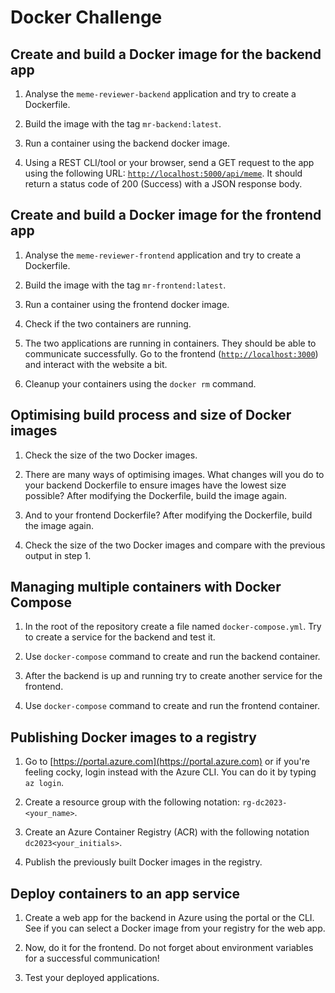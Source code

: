 # Docker Challenge

## Create and build a Docker image for the backend app

1. Analyse the `meme-reviewer-backend` application and try to create a Dockerfile.

2. Build the image with the tag `mr-backend:latest`.

3. Run a container using the backend docker image.

3. Using a REST CLI/tool or your browser, send a GET request to the app using the following URL: [`http://localhost:5000/api/meme`](http://localhost:5000/api/meme). It should return a status code of 200 (Success) with a JSON response body.

## Create and build a Docker image for the frontend app

1. Analyse the `meme-reviewer-frontend` application and try to create a Dockerfile.

2. Build the image with the tag `mr-frontend:latest`.

3. Run a container using the frontend docker image.

4. Check if the two containers are running.

5. The two applications are running in containers. They should be able to communicate successfully. Go to the frontend ([`http://localhost:3000`](http://localhost:3000)) and interact with the website a bit.

6. Cleanup your containers using the `docker rm` command.

## Optimising build process and size of Docker images

1. Check the size of the two Docker images.

2. There are many ways of optimising images. What changes will you do to your backend Dockerfile to ensure images have the lowest size possible? After modifying the Dockerfile, build the image again.

3. And to your frontend Dockerfile? After modifying the Dockerfile, build the image again.

4. Check the size of the two Docker images and compare with the previous output in step 1.

## Managing multiple containers with Docker Compose 

1. In the root of the repository create a file named `docker-compose.yml`. Try to create a service for the backend and test it.

2. Use `docker-compose` command to create and run the backend container.

3.  After the backend is up and running try to create another service for the frontend.

4. Use `docker-compose` command to create and run the frontend container.

## Publishing Docker images to a registry

1. Go to [https://portal.azure.com](https://portal.azure.com) or if you're feeling cocky, login instead with the Azure CLI. You can do it by typing `az login`.

2. Create a resource group with the following notation: `rg-dc2023-<your_name>`.

3. Create an Azure Container Registry (ACR) with the following notation `dc2023<your_initials>`.

4. Publish the previously built Docker images in the registry.

## Deploy containers to an app service

1. Create a web app for the backend in Azure using the portal or the CLI. See if you can select a Docker image from your registry for the web app.

2. Now, do it for the frontend. Do not forget about environment variables for a successful communication!

3. Test your deployed applications.
